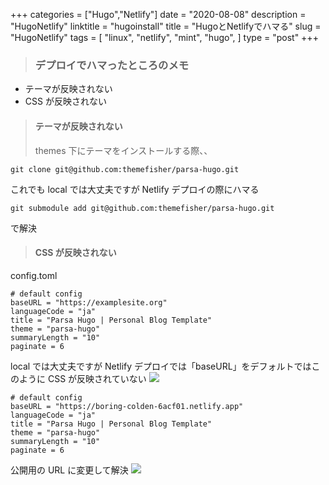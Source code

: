 +++
categories = ["Hugo","Netlify"]
date = "2020-08-08"
description = "HugoNetlify"
linktitle = "hugoinstall"
title = "HugoとNetlifyでハマる"
slug = "HugoNetlify"
tags = [
  "linux",
  "netlify",
  "mint",
  "hugo",
  ]
type = "post"
+++

> ### デプロイでハマったところのメモ

- テーマが反映されない
- CSS が反映されない

> #### テーマが反映されない
>
> themes 下にテーマをインストールする際、、

```
git clone git@github.com:themefisher/parsa-hugo.git
```

これでも local では大丈夫ですが Netlify デプロイの際にハマる

```
git submodule add git@github.com:themefisher/parsa-hugo.git
```

で解決

> #### CSS が反映されない

config.toml

```
# default config
baseURL = "https://examplesite.org"
languageCode = "ja"
title = "Parsa Hugo | Personal Blog Template"
theme = "parsa-hugo"
summaryLength = "10"
paginate = 6

```

local では大丈夫ですが
Netlify デプロイでは「baseURL」をデフォルトではこのように CSS が反映されていない
![](https://lh3.googleusercontent.com/kzb4lmiOpI3rDKh9xi9bvJ_pzRQCS-U5td93U5QDBBoTKDVgh2KqoOogUlpcOjj7V9iRgA)

```
# default config
baseURL = "https://boring-colden-6acf01.netlify.app"
languageCode = "ja"
title = "Parsa Hugo | Personal Blog Template"
theme = "parsa-hugo"
summaryLength = "10"
paginate = 6
```

公開用の URL に変更して解決
![](https://lh4.googleusercontent.com/Qk2fzmZBQIRKxtHKg1ZjE6LaSVfanXSiF-KKoGR2L_iCfTULI3KokNN9Qk96AssnNS-S5IDrrbKJSTYDb9o8uUpJrrBLycAEO5U5bkY-Nyx3OSIsgR6e=w1280)
